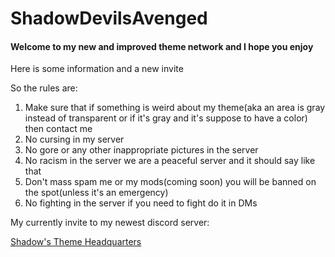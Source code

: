 # ShadowDevilsAvenged

#### Welcome to my new and improved theme network and I hope you enjoy

Here is some information and a new invite 

So the rules are:
1. Make sure that if something is weird about my theme(aka an area is gray instead of transparent or if it's gray and it's suppose to have a color) then contact me 
2. No cursing in my server
3. No gore or any other inappropriate pictures in the server
4. No racism in the server we are a peaceful server and it should say like that
5. Don't mass spam me or my mods(coming soon) you will be banned on the spot(unless it's an emergency) 
6. No fighting in the server if you need to fight do it in DMs 

My currently invite to my newest discord server:
 
[Shadow's Theme Headquarters](https://discord.gg/zsYysrSXjD "Shadow's Discord")
